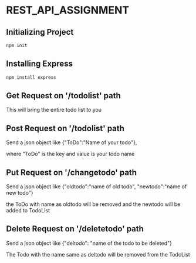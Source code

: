 # REST_API_ASSIGNMENT

## Initializing Project
```bash
npm init
```

## Installing Express 
```bash
npm install express
```

## Get Request on '/todolist' path
This will bring the entire todo list to you

## Post Request on '/todolist' path
Send a json object like {"ToDo":"Name of your todo"}, 

where "ToDo" is the key and value is your todo name

## Put Request on '/changetodo' path
Send a json object like {"oldtodo":"name of old todo", "newtodo":"name of new todo"}

the ToDo with name as oldtodo will be removed and the newtodo will be added to TodoList

## Delete Request on '/deletetodo' path
Send a json  object like {"deltodo": "name of the todo to be deleted"}

The Todo with the name same as deltodo will be removed from the TodoList

